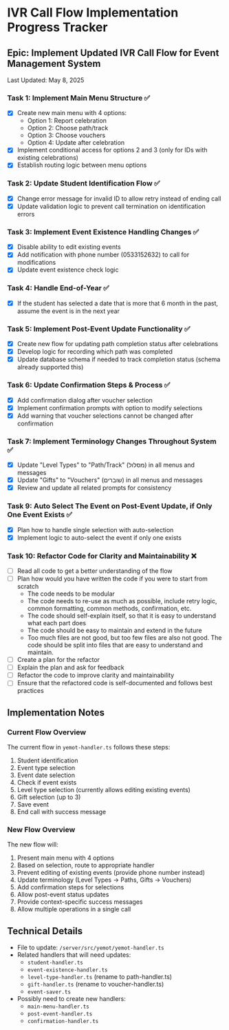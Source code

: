 # IVR Call Flow Implementation Progress Tracker

## Epic: Implement Updated IVR Call Flow for Event Management System

Last Updated: May 8, 2025

### Task 1: Implement Main Menu Structure ✅
- [x] Create new main menu with 4 options:
  - Option 1: Report celebration
  - Option 2: Choose path/track
  - Option 3: Choose vouchers
  - Option 4: Update after celebration
- [x] Implement conditional access for options 2 and 3 (only for IDs with existing celebrations)
- [x] Establish routing logic between menu options

### Task 2: Update Student Identification Flow ✅
- [x] Change error message for invalid ID to allow retry instead of ending call
- [x] Update validation logic to prevent call termination on identification errors

### Task 3: Implement Event Existence Handling Changes ✅
- [x] Disable ability to edit existing events
- [x] Add notification with phone number (0533152632) to call for modifications
- [x] Update event existence check logic

### Task 4: Handle End-of-Year ✅
- [x] If the student has selected a date that is more that 6 month in the past, assume the event is in the next year

### Task 5: Implement Post-Event Update Functionality ✅
- [x] Create new flow for updating path completion status after celebrations
- [x] Develop logic for recording which path was completed
- [x] Update database schema if needed to track completion status (schema already supported this)

### Task 6: Update Confirmation Steps & Process ✅
- [x] Add confirmation dialog after voucher selection
- [x] Implement confirmation prompts with option to modify selections
- [x] Add warning that voucher selections cannot be changed after confirmation

### Task 7: Implement Terminology Changes Throughout System ✅
- [x] Update "Level Types" to "Path/Track" (מסלול) in all menus and messages
- [x] Update "Gifts" to "Vouchers" (שוברים) in all menus and messages
- [x] Review and update all related prompts for consistency

### Task 9: Auto Select The Event on Post-Event Update, if Only One Event Exists ✅
- [x] Plan how to handle single selection with auto-selection
- [x] Implement logic to auto-select the event if only one exists

### Task 10: Refactor Code for Clarity and Maintainability ❌
- [ ] Read all code to get a better understanding of the flow
- [ ] Plan how would you have written the code if you were to start from scratch
  - The code needs to be modular
  - The code needs to re-use as much as possible, include retry logic, common formatting, common methods, confirmation, etc.
  - The code should self-explain itself, so that it is easy to understand what each part does
  - The code should be easy to maintain and extend in the future
  - Too much files are not good, but too few files are also not good. The code should be split into files that are easy to understand and maintain.
- [ ] Create a plan for the refactor
- [ ] Explain the plan and ask for feedback
- [ ] Refactor the code to improve clarity and maintainability
- [ ] Ensure that the refactored code is self-documented and follows best practices

## Implementation Notes

### Current Flow Overview
The current flow in `yemot-handler.ts` follows these steps:
1. Student identification
2. Event type selection
3. Event date selection
4. Check if event exists
5. Level type selection (currently allows editing existing events)
6. Gift selection (up to 3)
7. Save event
8. End call with success message

### New Flow Overview
The new flow will:
1. Present main menu with 4 options
2. Based on selection, route to appropriate handler
3. Prevent editing of existing events (provide phone number instead)
4. Update terminology (Level Types → Paths, Gifts → Vouchers)
5. Add confirmation steps for selections
6. Allow post-event status updates
7. Provide context-specific success messages
8. Allow multiple operations in a single call

## Technical Details
- File to update: `/server/src/yemot/yemot-handler.ts`
- Related handlers that will need updates:
  - `student-handler.ts`
  - `event-existence-handler.ts`
  - `level-type-handler.ts` (rename to path-handler.ts)
  - `gift-handler.ts` (rename to voucher-handler.ts)
  - `event-saver.ts`
- Possibly need to create new handlers:
  - `main-menu-handler.ts`
  - `post-event-handler.ts`
  - `confirmation-handler.ts`